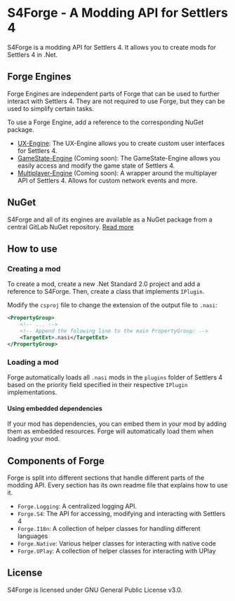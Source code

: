 ﻿# S4Forge - A Modding API for Settlers 4
S4Forge is a modding API for Settlers 4.
It allows you to create mods for Settlers 4 in .Net.

## Forge Engines
Forge Engines are independent parts of Forge that can be used to further interact with Settlers 4.
They are not required to use Forge, but they can be used to simplify certain tasks.

To use a Forge Engine, add a reference to the corresponding NuGet package.

- [UX-Engine](https://gitlab.settlers4-hd.com/s4-plugins/modapi/engines/ux-engine/-/blob/main/README.md): The UX-Engine allows you to create custom user interfaces for Settlers 4.
- [GameState-Engine]() (Coming soon): The GameState-Engine allows you easily access and modify the game state of Settlers 4.
- [Multiplayer-Engine]() (Coming soon): A wrapper around the multiplayer API of Settlers 4. Allows for custom network events and more.

## NuGet
S4Forge and all of its engines are available as a NuGet package from a central GitLab NuGet repository.
[Read more](https://gitlab.settlers4-hd.com/s4-plugins/modapi/packages/-/blob/main/README.md)

## How to use
### Creating a mod
To create a mod, create a new .Net Standard 2.0 project and add a reference to S4Forge.
Then, create a class that implements `IPlugin`.

Modify the `csproj` file to change the extension of the output file to `.nasi`:
```xml
<PropertyGroup>
	<!-- ... -->
	<!-- Append the folowing line to the main PropertyGroup: -->
	<TargetExt>.nasi</TargetExt>
</PropertyGroup>

```

### Loading a mod
Forge automatically loads all `.nasi` mods in the `plugins` folder of Settlers 4 based on the priority field specified in their respective `IPlugin` implementations.

#### Using embedded dependencies
If your mod has dependencies, you can embed them in your mod by adding them as embedded resources.
Forge will automatically load them when loading your mod.

## Components of Forge
Forge is split into different sections that handle different parts of the modding API.
Every section has its own readme file that explains how to use it.

- `Forge.Logging`: A centralized logging API.
- `Forge.S4`: The API for accessing, modifying and interacting with Settlers 4
- `Forge.I18n`: A collection of helper classes for handling different languages
- `Forge.Native`: Various helper classes for interacting with native code
- `Forge.UPlay`: A collection of helper classes for interacting with UPlay

## License
S4Forge is licensed under GNU General Public License v3.0.
